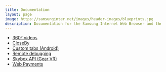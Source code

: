```yaml
---
title: Documentation
layout: page
image: https://samsunginter.net/images/header-images/blueprints.jpg
description: Documentation for the Samsung Internet Web Browser and the Samsung Internet for GearVR web browser.
---
```

<div class="doc-subsection">
    <ul>
        <li><a href="video-360.html">360° videos</a></li>
        <li><a href="closeby.html">CloseBy</a></li>
        <li><a href="custom-tabs.html">Custom tabs (Android)</a></li>
        <li><a href="remote-debugging.html">Remote debugging</a></li>
        <li><a href="skybox.html">Skybox API (Gear VR)</a></li>
        <li><a href="web-payments.html">Web Payments</a></li>
    </ul>
</div>